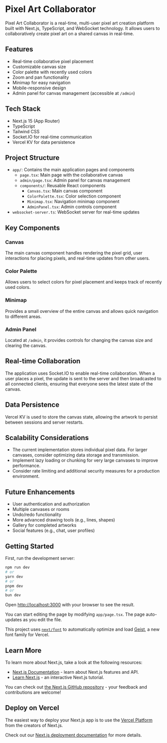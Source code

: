 # Pixel Art Collaborator

Pixel Art Collaborator is a real-time, multi-user pixel art creation platform built with Next.js, TypeScript, and WebSocket technology. It allows users to collaboratively create pixel art on a shared canvas in real-time.

## Features

- Real-time collaborative pixel placement
- Customizable canvas size
- Color palette with recently used colors
- Zoom and pan functionality
- Minimap for easy navigation
- Mobile-responsive design
- Admin panel for canvas management (accessible at `/admin`)

## Tech Stack

- Next.js 15 (App Router)
- TypeScript
- Tailwind CSS
- Socket.IO for real-time communication
- Vercel KV for data persistence

## Project Structure

- `app/`: Contains the main application pages and components
  - `page.tsx`: Main page with the collaborative canvas
  - `admin/page.tsx`: Admin panel for canvas management
  - `components/`: Reusable React components
    - `Canvas.tsx`: Main canvas component
    - `ColorPalette.tsx`: Color selection component
    - `Minimap.tsx`: Navigation minimap component
    - `AdminPanel.tsx`: Admin controls component
- `websocket-server.ts`: WebSocket server for real-time updates

## Key Components

### Canvas

The main canvas component handles rendering the pixel grid, user interactions for placing pixels, and real-time updates from other users.

### Color Palette

Allows users to select colors for pixel placement and keeps track of recently used colors.

### Minimap

Provides a small overview of the entire canvas and allows quick navigation to different areas.

### Admin Panel

Located at `/admin`, it provides controls for changing the canvas size and clearing the canvas.

## Real-time Collaboration

The application uses Socket.IO to enable real-time collaboration. When a user places a pixel, the update is sent to the server and then broadcasted to all connected clients, ensuring that everyone sees the latest state of the canvas.

## Data Persistence

Vercel KV is used to store the canvas state, allowing the artwork to persist between sessions and server restarts.

## Scalability Considerations

- The current implementation stores individual pixel data. For larger canvases, consider optimizing data storage and transmission.
- Implement lazy loading or chunking for very large canvases to improve performance.
- Consider rate limiting and additional security measures for a production environment.

## Future Enhancements

- User authentication and authorization
- Multiple canvases or rooms
- Undo/redo functionality
- More advanced drawing tools (e.g., lines, shapes)
- Gallery for completed artworks
- Social features (e.g., chat, user profiles)


## Getting Started

First, run the development server:

```bash
npm run dev
# or
yarn dev
# or
pnpm dev
# or
bun dev
```

Open [http://localhost:3000](http://localhost:3000) with your browser to see the result.

You can start editing the page by modifying `app/page.tsx`. The page auto-updates as you edit the file.

This project uses [`next/font`](https://nextjs.org/docs/app/building-your-application/optimizing/fonts) to automatically optimize and load [Geist](https://vercel.com/font), a new font family for Vercel.

## Learn More

To learn more about Next.js, take a look at the following resources:

- [Next.js Documentation](https://nextjs.org/docs) - learn about Next.js features and API.
- [Learn Next.js](https://nextjs.org/learn) - an interactive Next.js tutorial.

You can check out [the Next.js GitHub repository](https://github.com/vercel/next.js) - your feedback and contributions are welcome!

## Deploy on Vercel

The easiest way to deploy your Next.js app is to use the [Vercel Platform](https://vercel.com/new?utm_medium=default-template&filter=next.js&utm_source=create-next-app&utm_campaign=create-next-app-readme) from the creators of Next.js.

Check out our [Next.js deployment documentation](https://nextjs.org/docs/app/building-your-application/deploying) for more details.
